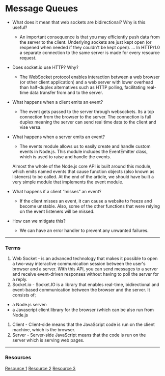 # Message Queues

- What does it mean that web sockets are bidirectional? Why is this useful?
  -  An important consequence is that you may efficiently push data from the server to the client. Underlying sockets are just kept open (or reopened when needed if they couldn't be kept open). ... In HTTP/1.0 a separate connection to the same server is made for every resource request.
- Does socket.io use HTTP? Why?
  - The WebSocket protocol enables interaction between a web browser (or other client application) and a web server with lower overhead than half-duplex alternatives such as HTTP polling, facilitating real-time data transfer from and to the server.
- What happens when a client emits an event?
  - The event gets passed to the server through websockets. Its a tcp connection from the browser to the server. The connection is full duplex meaning the server can send real time data to the client and vise versa.
- What happens when a server emits an event?
  - The events module allows us to easily create and handle custom events in Node.js. This module includes the EventEmitter class, which is used to raise and handle the events.

  Almost the whole of the Node.js core API is built around this module, which emits named events that cause function objects (also known as listeners) to be called. At the end of the article, we should have built a very simple module that implements the event module.
- What happens if a client “misses” an event?
  - If the client misses an event, it can cause a website to freeze and become unstable. Also, some of the other functions that were relying on the event listeners will be missed. 
- How can we mitigate this?
  - We can have an error handler to prevent any unwanted failures. 

***

### Terms

1. Web Socket - is an advanced technology that makes it possible to open a two-way interactive communication session between the user's browser and a server. With this API, you can send messages to a server and receive event-driven responses without having to poll the server for a reply.
1. Socket.io - Socket.IO is a library that enables real-time, bidirectional and event-based communication between the browser and the server. It consists of;
  - a Node.js server:
  - a Javascript client library for the browser (which can be also run from Node.js
1. Client - Client-side means that the JavaScript code is run on the client machine, which is the browser. 
1. Server - Server-side JavaScript means that the code is run on the server which is serving web pages.

*** 

### Resources 

[Resource 1](https://socket.io/get-started/chat/)
[Resource 2](https://socket.io/docs/rooms/)
[Resource 3](https://socket.io/docs/emit-cheatsheet/)

